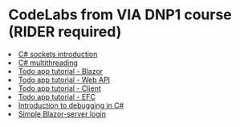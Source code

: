 # CodeLabs from VIA DNP1 course (RIDER required)

<li><a href="/codelabs/DNP1/CsharpSockets/Page.html" target="_blank">C# sockets introduction</a></li>
<li><a href="/codelabs/DNP1/CsharpThreads/Page.html" target="_blank">C# multithreading</a></li>
<li><a href="/codelabs/DNP1/TodoTutorialPart1_Blazor/Page.html" target="_blank">Todo app tutorial - Blazor</a></li>
<li><a href="/codelabs/DNP1/TodoTutorialPart2_WebAPI/Page.html" target="_blank">Todo app tutorial - Web API</a></li>
<li><a href="/codelabs/DNP1/TodoTutorialPart3_Client/Page.html" target="_blank">Todo app tutorial - Client</a></li>
<li><a href="/codelabs/DNP1/TodoTutorialPart4_EFC/Page.html" target="_blank">Todo app tutorial - EFC</a></li>
<li><a href="/codelabs/DNP1/CsharpDebugging/Page.html" target="_blank">Introduction to debugging in C#</a></li>
<li><a href="/codelabs/DNP1/BlazorLogin/Page.html" target="_blank">Simple Blazor-server login</a></li>

